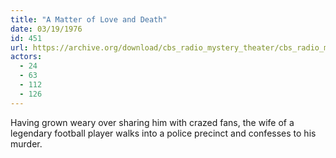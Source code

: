 ```yaml
---
title: "A Matter of Love and Death"
date: 03/19/1976
id: 451
url: https://archive.org/download/cbs_radio_mystery_theater/cbs_radio_mystery_theater-0451-0500.zip/cbs_radio_mystery_theater-0451-0500%2Fcbsrmt_0451_a_matter_of_love_and_death.mp3
actors:
  - 24
  - 63
  - 112
  - 126
---
```

Having grown weary over sharing him with crazed fans, the wife of a legendary football player walks into a police precinct and confesses to his murder.